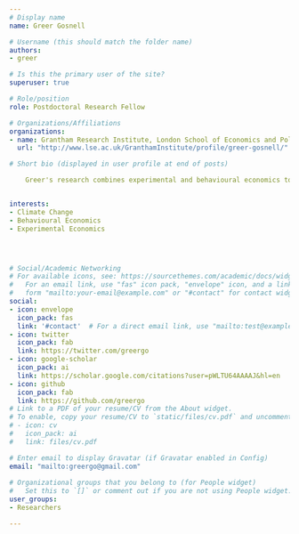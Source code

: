```yaml
---
# Display name
name: Greer Gosnell

# Username (this should match the folder name)
authors:
- greer

# Is this the primary user of the site?
superuser: true

# Role/position
role: Postdoctoral Research Fellow

# Organizations/Affiliations
organizations:
- name: Grantham Research Institute, London School of Economics and Political Science
  url: "http://www.lse.ac.uk/GranthamInstitute/profile/greer-gosnell/"

# Short bio (displayed in user profile at end of posts)

    Greer's research combines experimental and behavioural economics to reveal cost-effective climate change mitigation strategies at the microeconomic level.  Her current research focuses on the contexts of commercial fuel efficiency (especially in the aviation industry), residential energy and resource use, and virtual grid capacity. She is also a BITSS Catalyst promoting transparency and reproducibility in social science research.


interests:
- Climate Change
- Behavioural Economics
- Experimental Economics




# Social/Academic Networking
# For available icons, see: https://sourcethemes.com/academic/docs/widgets/#icons
#   For an email link, use "fas" icon pack, "envelope" icon, and a link in the
#   form "mailto:your-email@example.com" or "#contact" for contact widget.
social:
- icon: envelope
  icon_pack: fas
  link: '#contact'  # For a direct email link, use "mailto:test@example.org".
- icon: twitter
  icon_pack: fab
  link: https://twitter.com/greergo
- icon: google-scholar
  icon_pack: ai
  link: https://scholar.google.com/citations?user=pWLTU64AAAAJ&hl=en
- icon: github
  icon_pack: fab
  link: https://github.com/greergo
# Link to a PDF of your resume/CV from the About widget.
# To enable, copy your resume/CV to `static/files/cv.pdf` and uncomment the lines below.  
# - icon: cv
#   icon_pack: ai
#   link: files/cv.pdf

# Enter email to display Gravatar (if Gravatar enabled in Config)
email: "mailto:greergo@gmail.com"
  
# Organizational groups that you belong to (for People widget)
#   Set this to `[]` or comment out if you are not using People widget.  
user_groups:
- Researchers

---
```

